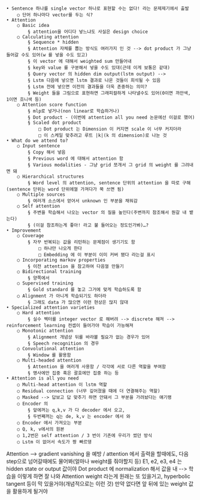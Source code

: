	• Sentence 하나를 single vector 하나로 표현할 수는 없다! 라는 문제제기에서 출발
		○ 단어 하나마다 vector를 두는 식?
	• Attention
		○ Basic idea
			§ attention을 어디다 넣느냐도 사실은 design choice
		○ Calculating attention
			§ Sequence * hidden
			§ Attention 자체를 뽑는 방식도 여러가지 인 것 --> dot product 가 그냥 들어갈 수도 있어(w 를 넣을 수도 있고)
			§ 이 vector 에 대해서 weighted sum 만들어내
			§ key와 value 를 구분해서 넣을 수도 있대(근데 이게 보통은 같대) 
			§ Query vector 의 hidden dim output(lstm output) --> 
			§ Lstm 다음에 넣으면 lstm 결과로 나온 것들이 희석될 수 있음
			§ Lstm 전에 넣으면 이전의 결과들을 더욱 존중하는 의미?
			§ Weight 들을 그림으로 표현하면 그래피컬하게 나타낼수도 있어(0이면 까만색, 1이면 흐니색 등)
		○ Attention score function
			§ mlp로 넣거나(non linear로 학습하거나)
			§ Dot product - (이번에 attention all you need 논문에선 이걸로 했어)
			§ Scaled dot product
				□ Dot product 는 Dimension 이 커지면 scale 이 너무 커지더라
				□ 이 스케일 맞추려고 루트 |k|(k 의 dimension)로 나눈 것
	• What do we attend to?
		○ Input sentence
			§ Copy 해서 넣음
			§ Previous word 에 대해서 attention 함
			§ Various modalities - 그냥 grid 쪼개서 그 grid 의 weight 를 그려내면 돼
		○ Hierarchical structures
			§ Word level 의 attention, sentence 단위의 attention 을 따로 구해(sentence 단위는 word 단위에껄 가져다가 쭉 쓰면 됨)
		○ Multiple sources
			§ 여러개 소스에서 얻어서 unknown 인 부분을 채워감
		○ Self attention
			§ 주변을 학습해서 나오는 vector 의 질을 높인다(주변까지 참조해서 뭔갈 내 뱉는다)
			§ (이걸 참조하는게 좋아! 라고 불 들어오는 정도인가봐)…?
	• Improvement
		○ Coverage
			§ 자꾸 반복되는 값을 리턴하는 문제점이 생기기도 함
				□ 하나만 나오게 한다
				□ Embedding 에 이 부분이 이미 커버 됐다 라는걸 표시
		○ Incorporating markov properties
			§ 이전 attention 을 참고하여 다음껄 만들기
		○ Bidirectional training
			§ 양쪽에서
		○ Supervised training
			§ Gold standard 를 놓고 그거에 맞게 학습하도록 함
		○ Alignment 가 아니게 학습되기도 하더라
			§ 그래도 data 가 많으면 이런 현상은 많지 않대
	• Specialized attention varieties
		○ Hard attention
			§ 실수 벡터를 integer vector 로 해버려 --> discrete 해져 --> reinforcement learning 컨셉이 들어가야 학습이 가능해져
		○ Monotonic attention
			§ Alignment 개념상 뒤를 바라볼 필요가 없는 경우가 있어
			§ Speech recognition 의 경우
		○ Convolutional attention
			§ Window 를 활용함
		○ Multi-headed attention
			§ Attention 을 여러개 사용함 / 각각에 서로 다른 역할을 부여함
			§ 명사에만 집중 혹은 괄호에만 집중 하는 등
	• Attention is all you need
		○ Multi-head attention 이 lstm 역할
		○ Residual connection (너무 깊어졌을 때에 더 연결해주는 역할)
		○ Masked --> 답보고 답 맞추기 하면 안돼서 그 부분을 가려놨다는 얘기랭
		○ Encoder 의
			§ 앞에꺼는 q,k,v 가 다 decoder 에서 오고,
			§ 두번째꺼는 q는 de, k,v 는 encoder 에서 와
		○ Encoder 에서 가져오는 부분 
		○ Q, k, v에서의 원본
		○ 1,2번은 self attention / 3 번이 기존에 우리가 썼던 방식
		○ Lstm 이 없어서 속도가 짱 빠르댕
		
Attention --> gradient vanishing 을 예방 / attention 에서 출력을 할때에도, 다음 step으로 넘어갈때에도 물어봐(얼마나 weight를 줘야할지 등)
E1, e2, e3, e4 는 hidden state or output 값이야
	Dot product 에 normalization 해서 값을 내 --> 학습을 이렇게 하면 잘 나와
	Attention weight 라는게 원래는 또 있을거고, hyperbolic tangent 등이 막 있을거야(개념적으로는 이런 것) 만약 없다면 앞 뒤에 있는 weight 값을 활용하게 될거야

